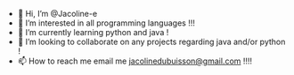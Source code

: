 - 👋 Hi, I’m @Jacoline-e
- 👀 I’m interested in all programming languages !!!
- 🌱 I’m currently learning python and java !
- 💞️ I’m looking to collaborate on any projects regarding java and/or python !
- 📫 How to reach me email me jacolinedubuisson@gmail.com !!!!

<!---
Jacoline-e/Jacoline-e is a ✨ special ✨ repository because its `README.md` (this file) appears on your GitHub profile.
You can click the Preview link to take a look at your changes.
--->
